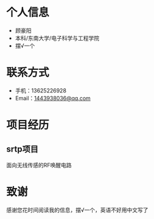 
# 个人信息

 - 顾豪阳
 - 本科/东南大学/电子科学与工程学院
 - 摆√一个

# 联系方式

- 手机：13625226928
- Email：1443938036@qq.com


# 项目经历

## srtp项目
面向无线传感的RF唤醒电路


# 致谢
感谢您花时间阅读我的信息，摆√一个，英语不好用中文写了
